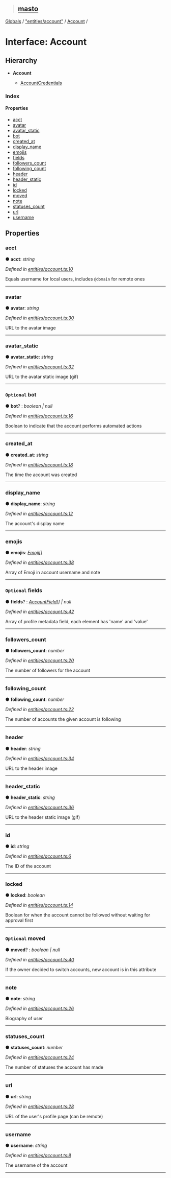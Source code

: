 > ## [masto](../README.md)

[Globals](../globals.md) / ["entities/account"](../modules/_entities_account_.md) / [Account](_entities_account_.account.md) /

# Interface: Account

## Hierarchy

* **Account**

  * [AccountCredentials](_entities_account_.accountcredentials.md)

### Index

#### Properties

* [acct](_entities_account_.account.md#acct)
* [avatar](_entities_account_.account.md#avatar)
* [avatar_static](_entities_account_.account.md#avatar_static)
* [bot](_entities_account_.account.md#optional-bot)
* [created_at](_entities_account_.account.md#created_at)
* [display_name](_entities_account_.account.md#display_name)
* [emojis](_entities_account_.account.md#emojis)
* [fields](_entities_account_.account.md#optional-fields)
* [followers_count](_entities_account_.account.md#followers_count)
* [following_count](_entities_account_.account.md#following_count)
* [header](_entities_account_.account.md#header)
* [header_static](_entities_account_.account.md#header_static)
* [id](_entities_account_.account.md#id)
* [locked](_entities_account_.account.md#locked)
* [moved](_entities_account_.account.md#optional-moved)
* [note](_entities_account_.account.md#note)
* [statuses_count](_entities_account_.account.md#statuses_count)
* [url](_entities_account_.account.md#url)
* [username](_entities_account_.account.md#username)

## Properties

###  acct

● **acct**: *string*

*Defined in [entities/account.ts:10](https://github.com/neet/masto.js/blob/635a2aa/src/entities/account.ts#L10)*

Equals username for local users, includes `@domain` for remote ones

___

###  avatar

● **avatar**: *string*

*Defined in [entities/account.ts:30](https://github.com/neet/masto.js/blob/635a2aa/src/entities/account.ts#L30)*

URL to the avatar image

___

###  avatar_static

● **avatar_static**: *string*

*Defined in [entities/account.ts:32](https://github.com/neet/masto.js/blob/635a2aa/src/entities/account.ts#L32)*

URL to the avatar static image (gif)

___

### `Optional` bot

● **bot**? : *boolean | null*

*Defined in [entities/account.ts:16](https://github.com/neet/masto.js/blob/635a2aa/src/entities/account.ts#L16)*

Boolean to indicate that the account performs automated actions

___

###  created_at

● **created_at**: *string*

*Defined in [entities/account.ts:18](https://github.com/neet/masto.js/blob/635a2aa/src/entities/account.ts#L18)*

The time the account was created

___

###  display_name

● **display_name**: *string*

*Defined in [entities/account.ts:12](https://github.com/neet/masto.js/blob/635a2aa/src/entities/account.ts#L12)*

The account's display name

___

###  emojis

● **emojis**: *[Emoji](_entities_emoji_.emoji.md)[]*

*Defined in [entities/account.ts:38](https://github.com/neet/masto.js/blob/635a2aa/src/entities/account.ts#L38)*

Array of Emoji in account username and note

___

### `Optional` fields

● **fields**? : *[AccountField](_entities_account_.accountfield.md)[] | null*

*Defined in [entities/account.ts:42](https://github.com/neet/masto.js/blob/635a2aa/src/entities/account.ts#L42)*

Array of profile metadata field, each element has 'name' and 'value'

___

###  followers_count

● **followers_count**: *number*

*Defined in [entities/account.ts:20](https://github.com/neet/masto.js/blob/635a2aa/src/entities/account.ts#L20)*

The number of followers for the account

___

###  following_count

● **following_count**: *number*

*Defined in [entities/account.ts:22](https://github.com/neet/masto.js/blob/635a2aa/src/entities/account.ts#L22)*

The number of accounts the given account is following

___

###  header

● **header**: *string*

*Defined in [entities/account.ts:34](https://github.com/neet/masto.js/blob/635a2aa/src/entities/account.ts#L34)*

URL to the header image

___

###  header_static

● **header_static**: *string*

*Defined in [entities/account.ts:36](https://github.com/neet/masto.js/blob/635a2aa/src/entities/account.ts#L36)*

URL to the header static image (gif)

___

###  id

● **id**: *string*

*Defined in [entities/account.ts:6](https://github.com/neet/masto.js/blob/635a2aa/src/entities/account.ts#L6)*

The ID of the account

___

###  locked

● **locked**: *boolean*

*Defined in [entities/account.ts:14](https://github.com/neet/masto.js/blob/635a2aa/src/entities/account.ts#L14)*

Boolean for when the account cannot be followed without waiting for approval first

___

### `Optional` moved

● **moved**? : *boolean | null*

*Defined in [entities/account.ts:40](https://github.com/neet/masto.js/blob/635a2aa/src/entities/account.ts#L40)*

If the owner decided to switch accounts, new account is in this attribute

___

###  note

● **note**: *string*

*Defined in [entities/account.ts:26](https://github.com/neet/masto.js/blob/635a2aa/src/entities/account.ts#L26)*

Biography of user

___

###  statuses_count

● **statuses_count**: *number*

*Defined in [entities/account.ts:24](https://github.com/neet/masto.js/blob/635a2aa/src/entities/account.ts#L24)*

The number of statuses the account has made

___

###  url

● **url**: *string*

*Defined in [entities/account.ts:28](https://github.com/neet/masto.js/blob/635a2aa/src/entities/account.ts#L28)*

URL of the user's profile page (can be remote)

___

###  username

● **username**: *string*

*Defined in [entities/account.ts:8](https://github.com/neet/masto.js/blob/635a2aa/src/entities/account.ts#L8)*

The username of the account

___